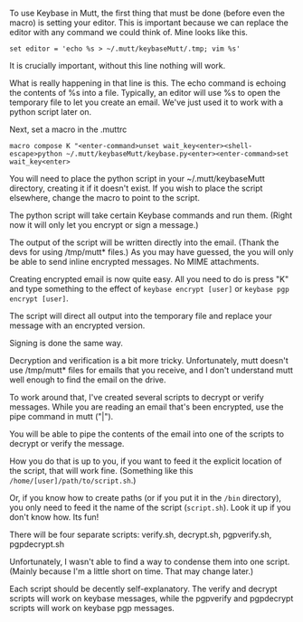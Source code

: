 To use Keybase in Mutt, the first thing that must be done (before even the macro) is setting your editor. This is important because we can replace the editor with any command we could think of. Mine looks like this.

`set editor = 'echo %s > ~/.mutt/keybaseMutt/.tmp; vim %s'`

It is crucially important, without this line nothing will work.

What is really happening in that line is this. The echo command is echoing the contents of %s into a file. Typically, an editor will use %s to open the temporary file to let you create an email. We've just used it to work with a python script later on.

Next, set a macro in the .muttrc

`macro compose K "<enter-command>unset wait_key<enter><shell-escape>python ~/.mutt/keybaseMutt/keybase.py<enter><enter-command>set wait_key<enter>`

You will need to place the python script in your ~/.mutt/keybaseMutt directory, creating it if it doesn't exist. If you wish to place the script elsewhere, change the macro to point to the script.

The python script will take certain Keybase commands and run them. (Right now it will only let you encrypt or sign a message.)

The output of the script will be written directly into the email. (Thank the devs for using /tmp/mutt* files.) As you may have guessed, the you will only be able to send inline encrypted messages. No MIME attachments.

Creating encrypted email is now quite easy. All you need to do is press "K" and type something to the effect of `keybase encrypt [user]` or `keybase pgp encrypt [user]`.

The script will direct all output into the temporary file and replace your message with an encrypted version.

Signing is done the same way.

Decryption and verification is a bit more tricky. Unfortunately, mutt doesn't use /tmp/mutt* files for emails that you receive, and I don't understand mutt well enough to find the email on the drive.

To work around that, I've created several scripts to decrypt or verify messages. While you are reading an email that's been encrypted, use the pipe command in mutt ("|").

You will be able to pipe the contents of the email into one of the scripts to decrypt or verify the message.

How you do that is up to you, if you want to feed it the explicit location of the script, that will work fine. (Something like this `/home/[user]/path/to/script.sh`.)

Or, if you know how to create paths (or if you put it in the `/bin` directory), you only need to feed it the name of the script (`script.sh`). Look it up if you don't know how. Its fun!

There will be four separate scripts: verify.sh, decrypt.sh, pgpverify.sh, pgpdecrypt.sh

Unfortunately, I wasn't able to find a way to condense them into one script. (Mainly because I'm a little short on time. That may change later.)

Each script should be decently self-explanatory. The verify and decrypt scripts will work on keybase messages, while the pgpverify and pgpdecrypt scripts will work on keybase pgp messages.
